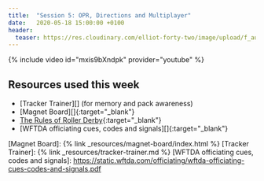 ```yaml
---
title:  "Session 5: OPR, Directions and Multiplayer"
date:   2020-05-18 15:00:00 +0100
header:
  teaser: https://res.cloudinary.com/elliot-forty-two/image/upload/f_auto,q_auto,c_lfill,g_auto,r_5,w_800,h_450/officially-awesome/photos/P4150173_wfo5gy.jpg
---
```

<!-- more -->

{% include video id="mxis9bXndpk" provider="youtube" %}

## Resources used this week
- [Tracker Trainer][] (for memory and pack awareness)
- [Magnet Board][]{:target="_blank"}
- [The Rules of Roller Derby][]{:target="_blank"}
- [WFTDA officiating cues, codes and signals][]{:target="_blank"}

[The Rules of Roller Derby]: <https://rules.wftda.com> "The Rules of Flat Track Roller Derby"
[Magnet Board]: {% link _resources/magnet-board/index.html %}
[Tracker Trainer]: {% link _resources/tracker-trainer.md %}
[WFTDA officiating cues, codes and signals]: <https://static.wftda.com/officiating/wftda-officiating-cues-codes-and-signals.pdf>
